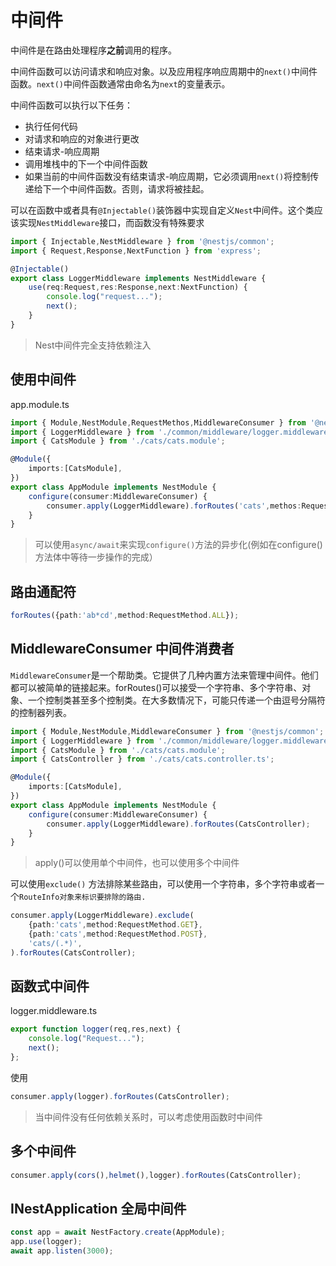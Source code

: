 # 中间件

中间件是在路由处理程序**之前**调用的程序。

中间件函数可以访问请求和响应对象。以及应用程序响应周期中的`next()`中间件函数。`next()`中间件函数通常由命名为`next`的变量表示。

中间件函数可以执行以下任务：

*   执行任何代码
*   对请求和响应的对象进行更改
*   结束请求-响应周期
*   调用堆栈中的下一个中间件函数
*   如果当前的中间件函数没有结束请求-响应周期，它必须调用`next()`将控制传递给下一个中间件函数。否则，请求将被挂起。

可以在函数中或者具有`@Injectable()`装饰器中实现自定义`Nest`中间件。这个类应该实现`NestMiddleware`接口，而函数没有特殊要求

~~~ ts
import { Injectable,NestMiddleware } from '@nestjs/common';
import { Request,Response,NextFunction } from 'express';

@Injectable()
export class LoggerMiddleware implements NestMiddleware {
    use(req:Request,res:Response,next:NextFunction) {
        console.log("request...");
        next();
    }
}
~~~

>   Nest中间件完全支持依赖注入

## 使用中间件

app.module.ts

~~~ ts
import { Module,NestModule,RequestMethos,MiddlewareConsumer } from '@nestjs/common';
import { LoggerMiddleware } from './common/middleware/logger.middleware';
import { CatsModule } from './cats/cats.module';

@Module({
    imports:[CatsModule],
})
export class AppModule implements NestModule {
    configure(consumer:MiddlewareConsumer) {
        consumer.apply(LoggerMiddleware).forRoutes('cats',methos:RequestMethos.GET);
    }
}
~~~

>   可以使用`async/await`来实现`configure()`方法的异步化(例如在configure()方法体中等待一步操作的完成）

## 路由通配符

~~~ ts
forRoutes({path:'ab*cd',method:RequestMethod.ALL});
~~~

## MiddlewareConsumer 中间件消费者

`MiddlewareConsumer`是一个帮助类。它提供了几种内置方法来管理中间件。他们都可以被简单的链接起来。forRoutes()可以接受一个字符串、多个字符串、对象、一个控制类甚至多个控制类。在大多数情况下，可能只传递一个由逗号分隔符的控制器列表。

~~~ ts
import { Module,NestModule,MiddlewareConsumer } from '@nestjs/common';
import { LoggerMiddleware } from './common/middleware/logger.middleware';
import { CatsModule } from './cats/cats.module';
import { CatsController } from './cats/cats.controller.ts';

@Module({
    imports:[CatsModule],
})
export class AppModule implements NestModule {
    configure(consumer:MiddlewareConsumer) {
        consumer.apply(LoggerMiddleware).forRoutes(CatsController);
    }
}
~~~

>   apply()可以使用单个中间件，也可以使用多个中间件

可以使用`exclude()` 方法排除某些路由，可以使用一个字符串，多个字符串或者一个`RouteInfo对象来标识要排除的路由.`

~~~ ts
consumer.apply(LoggerMiddleware).exclude(
	{path:'cats',method:RequestMethod.GET},
    {path:'cats',method:RequestMethod.POST},
    'cats/(.*)',
).forRoutes(CatsController);
~~~

## 函数式中间件

logger.middleware.ts

~~~ ts
export function logger(req,res,next) {
    console.log("Request...");
    next();
};
~~~

使用

~~~ ts
consumer.apply(logger).forRoutes(CatsController);
~~~

>   当中间件没有任何依赖关系时，可以考虑使用函数时中间件

## 多个中间件

~~~ ts
consumer.apply(cors(),helmet(),logger).forRoutes(CatsController);
~~~

## INestApplication 全局中间件

~~~ ts
const app = await NestFactory.create(AppModule);
app.use(logger);
await app.listen(3000);
~~~

